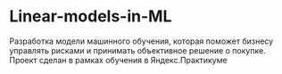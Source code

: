 # Linear-models-in-ML
Разработка модели машинного обучения, которая поможет бизнесу управлять рисками и принимать объективное решение о покупке. Проект сделан в рамках обучения в Яндекс.Практикуме
